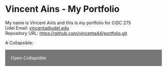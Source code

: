 # Vincent Ains - My Portfolio
My name is Vincent Ains and this is my portfolio for CISC 275 <br>
Udel Email: vincenta@udel.edu <br>
Repository URL: <a href="https://github.com/vincenta44/portfolio.git">https://github.com/vincenta44/portfolio.git</a> 

  <style>
            .collapsible {
              background-color: #777;
              color: white;
              cursor: pointer;
              padding: 18px;
              width: 100%;
              border: none;
              text-align: left;
              outline: none;
              font-size: 15px;
            }
            
            .active, .collapsible:hover {
              background-color: #555;
            }
            
            .content {
              padding: 0 18px;
              display: none;
              overflow: hidden;
              background-color: #f1f1f1;
            }
        </style>
<p>A Collapsible:</p>
<button type="button" class="collapsible">Open Collapsible</button>
<div class="content">
  <p>Lorem ipsum dolor sit amet, consectetur adipisicing elit, sed do eiusmod tempor incididunt ut labore et dolore magna aliqua. Ut enim ad minim veniam, quis nostrud exercitation ullamco laboris nisi ut aliquip ex ea commodo consequat.</p>
</div>
